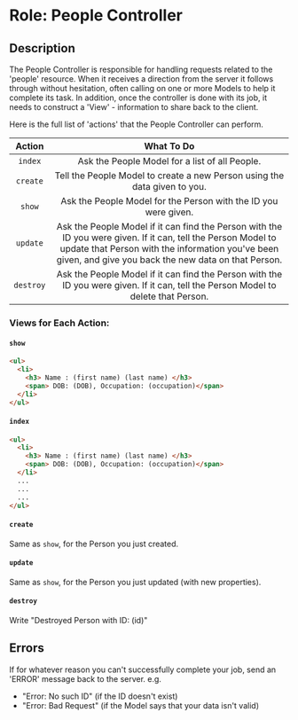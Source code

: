 # Role: People Controller

## Description
The People Controller is responsible for handling requests related to the 'people' resource. When it receives a direction from the server it follows through without hesitation, often calling on one or more Models to help it complete its task. In addition, once the controller is done with its job, it needs to construct a 'View' - information to share back to the client.

Here is the full list of 'actions' that the People Controller can perform.

| Action | What To Do |
|:--:|:--:|
| `index` | Ask the People Model for a list of all People. |
| `create` | Tell the People Model to create a new Person using the data given to you.|
| `show` | Ask the People Model for the Person with the ID you were given. |
| `update` | Ask the People Model if it can find the Person with the ID you were given. If it can, tell the Person Model to update that Person with the information you've been given, and give you back the new data on that Person. |
| `destroy` | Ask the People Model if it can find the Person with the ID you were given. If it can, tell the Person Model to delete that Person. |

### Views for Each Action:

#### `show`
```html
<ul>
  <li>
    <h3> Name : (first name) (last name) </h3>
    <span> DOB: (DOB), Occupation: (occupation)</span>
  </li>
</ul>
```

#### `index`
```html
<ul>
  <li>
    <h3> Name : (first name) (last name) </h3>
    <span> DOB: (DOB), Occupation: (occupation)</span>
  </li>
  ...
  ...
  ...
</ul>
```

#### `create`
Same as `show`, for the Person you just created.

#### `update`
Same as `show`, for the Person you just updated (with new properties).

#### `destroy`
Write "Destroyed Person with ID: (id)"

## Errors
If for whatever reason you can't successfully complete your job, send an 'ERROR' message back to the server.
e.g.
* "Error: No such ID" (if the ID doesn't exist)
* "Error: Bad Request" (if the Model says that your data isn't valid)
